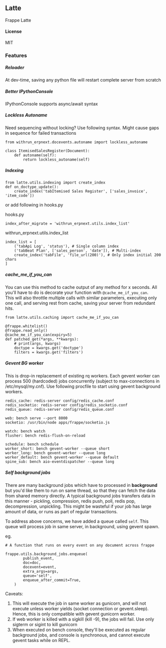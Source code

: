 ## Latte

Frappe Latte

#### License

MIT

### Features

##### Reloader
At dev-time, saving any python file will restart complete server from scratch

##### Better IPythonConsole
IPythonConsole supports async/await syntax 

##### Lockless Autoname
Need sequencing without locking? Use following syntax. Might cause gaps in sequence for failed transactions
```
from withrun_erpnext.docevents.autoname import lockless_autoname

class ItemisedSalesRegister(Document):
	def autoname(self):
		return lockless_autoname(self)

```

##### Indexing
```
from latte.utils.indexing import create_index
def on_doctype_update():
	create_index('tabItemised Sales Register', ['sales_invoice', 'item_code'])
```
or add following in hooks.py

hooks.py
```
index_after_migrate = 'withrun_erpnext.utils.index_list'
```

withrun_erpnext.utils.index_list
```
index_list = [
    ('tabApi Log', 'status'), # Single column index
    ('tabBeat Plan', ['sales_person', 'date']), # Multi-index
    create_index('tabFile', 'file_url(200)'), # Only index initial 200 chars
]
```


##### cache_me_if_you_can
You can use this method to cache output of any method for x seconds. All you'll have to do is decorate your function with `@cache_me_if_you_can`.   
This will also throttle multiple calls with similar parameters, executing only one call, and serving rest from cache, saving your server from redundant hits.
```
from latte.utils.caching import cache_me_if_you_can

@frappe.whitelist()
@frappe.read_only()
@cache_me_if_you_can(expiry=5)
def patched_get(*args, **kwargs):
    # print(args, kwargs)
    doctype = kwargs.get('doctype')
    filters = kwargs.get('filters')
```

##### Gevent BG worker
This is drop-in replacement of existing rq workers. Each gevent worker can process 500 (hardcoded) jobs concurrently (subject to max-connections in /etc/mysql/my.cnf). Use following procfile to start using gevent background workers. 
```
redis_cache: redis-server config/redis_cache.conf
redis_socketio: redis-server config/redis_socketio.conf
redis_queue: redis-server config/redis_queue.conf

web: bench serve --port 8000
socketio: /usr/bin/node apps/frappe/socketio.js

watch: bench watch
flusher: bench redis-flush-on-reload

schedule: bench schedule
worker_short: bench gevent-worker --queue short
worker_long: bench gevent-worker --queue long
worker_default: bench gevent-worker --queue default
spine_sub: bench aio-eventdispatcher --queue long
```

##### Self background jobs
There are many background jobs which have to processed in **background** but you'd like them to run on same thread, so that they can fetch the data from shared memory directly.
A typical background jobs transfers data in this manner - pickling, compression, redis push, poll, redis pop, decompression, unpickling. This might be wasteful if your job has large amount of data, or runs as part of regular transactions. 

To address above concerns, we have added a queue called `self`. This queue will process job in same server, in background, using gevent spawn.

eg.
```
# A function that runs on every event on any document across frappe

frappe.utils.background_jobs.enqueue(
        publish_event,
        doc=doc,
        docevent=event,
        extra_args=args,
        queue='self',
        enqueue_after_commit=True,
    )
```

Caveats:
1.  This will execute the job in same worker as gunicorn, and will not execute unless worker yields (socket connection or gevent.sleep). Hence, this is only compatible with gevent gunicorn worker.
2.  If web worker is killed with a sigkill (kill -9), the jobs will fail. Use only sigterm or sigint to kill gunicorn
3.  When executed on bench console, they'll be executed as regular background jobs, and console is synchronous, and cannot execute gevent tasks while on REPL.